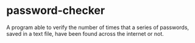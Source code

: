 # password-checker

A program able to verify the number of times that a series of passwords, saved in a text file,  have been found across the internet or not.
